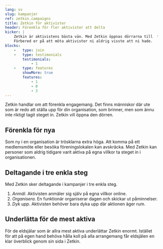 ```yaml
---
lang: sv
slug: kampanjer
ref: zetkin.campaigns
title: Zetkin för aktivister
header: Förenkla för fler aktivister att delta
kicker: |
    Zetkin är aktivistens bästa vän. Med Zetkin öppnas dörrarna till  fler.
    Förbered er på att möta aktivister ni aldrig visste att ni hade.
blocks:
    -   type: join
    -   type: testimonials
        testimonials:
            - 1
    -   type: features
        showMore: true
        features:
            - 1
            - 0
            - 3
---
```


Zetkin handlar om att förenkla engagemang. Det finns människor där ute som är
redo att ställa upp för din organisation, som brinner, men som ännu inte
riktigt tagit steget in. Zetkin vill öppna den dörren.

## Förenkla för nya
Som ny i en organisation är trösklarna extra höga. Att komma på ett medlemsmöte
eller besöka föreningslokalen kan avskräcka. Med Zetkin kan personer som aldrig
tidigare varit aktiva på egna villkor ta steget in i organisationen.

## Deltagande i tre enkla steg
Med Zetkin sker deltagande i kampanjer i tre enkla steg.

1. _Anmäl_. Aktivisten anmäler sig själv på egna villkor online.
2. _Organisera_. En funktionär organiserar dagen och skickar ut påminnelser.
3. _Dyk upp_. Aktivisten behöver bara dyka upp där aktionen äger rum.

## Underlätta för de mest aktiva
För de eldsjälar som är allra mest aktiva underlättar Zetkin enormt. Istället
för att på egen hand behöva hålla koll på alla arrangemang får eldsjälen en
klar överblick genom sin sida i Zetkin.
